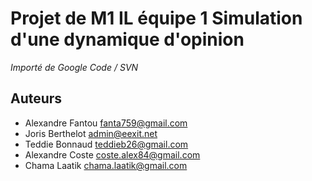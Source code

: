 # Projet de M1 IL équipe 1 Simulation d'une dynamique d'opinion

*Importé de Google Code / SVN*

## Auteurs
 - Alexandre Fantou fanta759@gmail.com
 - Joris Berthelot admin@eexit.net
 - Teddie Bonnaud teddieb26@gmail.com
 - Alexandre Coste coste.alex84@gmail.com
 - Chama Laatik chama.laatik@gmail.com
